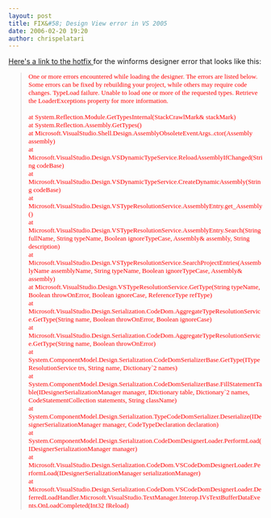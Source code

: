 ```yaml
---
layout: post
title: FIX&#58; Design View error in VS 2005
date: 2006-02-20 19:20
author: chrispelatari
---
```


<p><a href="http://support.microsoft.com/kb/912019/en-us">Here's a link to the
hotfix </a>for the winforms designer error that looks like this:</p>
<blockquote style="margin-right:0;">
  <p><font face="Verdana" color="#ff0000" size="2">One or more errors encountered
  while loading the designer. The errors are listed below. Some errors can be
  fixed by rebuilding your project, while others may require code changes.
  TypeLoad failure. Unable to load one or more of the requested types. Retrieve
  the LoaderExceptions property for more information. <br /><br />at
  System.Reflection.Module.GetTypesInternal(StackCrawlMark&amp; stackMark)
  <br />at System.Reflection.Assembly.GetTypes() <br />at
  Microsoft.VisualStudio.Shell.Design.AssemblyObsoleteEventArgs..ctor(Assembly
  assembly) <br />at
  Microsoft.VisualStudio.Design.VSDynamicTypeService.ReloadAssemblyIfChanged(String
  codeBase) <br />at
  Microsoft.VisualStudio.Design.VSDynamicTypeService.CreateDynamicAssembly(String
  codeBase) <br />at
  Microsoft.VisualStudio.Design.VSTypeResolutionService.AssemblyEntry.get_Assembly()
  <br />at
  Microsoft.VisualStudio.Design.VSTypeResolutionService.AssemblyEntry.Search(String
  fullName, String typeName, Boolean ignoreTypeCase, Assembly&amp; assembly,
  String description) <br />at
  Microsoft.VisualStudio.Design.VSTypeResolutionService.SearchProjectEntries(AssemblyName
  assemblyName, String typeName, Boolean ignoreTypeCase, Assembly&amp; assembly)
  <br />at Microsoft.VisualStudio.Design.VSTypeResolutionService.GetType(String
  typeName, Boolean throwOnError, Boolean ignoreCase, ReferenceType refType)
  <br />at
  Microsoft.VisualStudio.Design.Serialization.CodeDom.AggregateTypeResolutionService.GetType(String
  name, Boolean throwOnError, Boolean ignoreCase) <br />at
  Microsoft.VisualStudio.Design.Serialization.CodeDom.AggregateTypeResolutionService.GetType(String
  name, Boolean throwOnError) <br />at
  System.ComponentModel.Design.Serialization.CodeDomSerializerBase.GetType(ITypeResolutionService
  trs, String name, Dictionary`2 names) <br />at
  System.ComponentModel.Design.Serialization.CodeDomSerializerBase.FillStatementTable(IDesignerSerializationManager
  manager, IDictionary table, Dictionary`2 names, CodeStatementCollection
  statements, String className) <br />at
  System.ComponentModel.Design.Serialization.TypeCodeDomSerializer.Deserialize(IDesignerSerializationManager
  manager, CodeTypeDeclaration declaration) <br />at
  System.ComponentModel.Design.Serialization.CodeDomDesignerLoader.PerformLoad(IDesignerSerializationManager
  manager) <br />at
  Microsoft.VisualStudio.Design.Serialization.CodeDom.VSCodeDomDesignerLoader.PerformLoad(IDesignerSerializationManager
  serializationManager) <br />at
  Microsoft.VisualStudio.Design.Serialization.CodeDom.VSCodeDomDesignerLoader.DeferredLoadHandler.Microsoft.VisualStudio.TextManager.Interop.IVsTextBufferDataEvents.OnLoadCompleted(Int32
  fReload)</font></p></blockquote>
